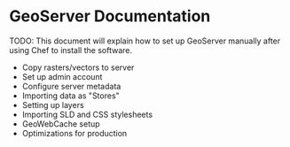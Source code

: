 # GeoServer Documentation

TODO: This document will explain how to set up GeoServer manually after using Chef to install the software.

* Copy rasters/vectors to server
* Set up admin account
* Configure server metadata
* Importing data as "Stores"
* Setting up layers
* Importing SLD and CSS stylesheets
* GeoWebCache setup
* Optimizations for production

